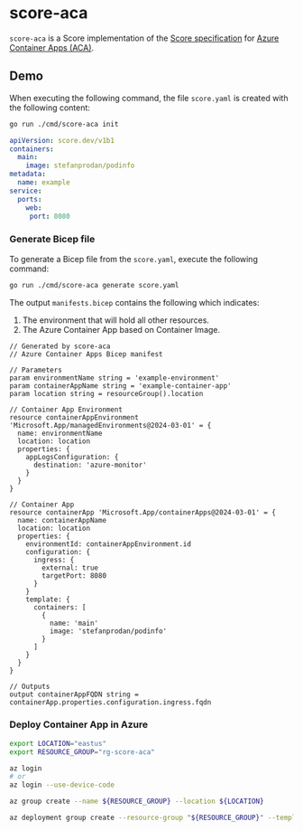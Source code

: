 # score-aca

`score-aca` is a Score implementation of the [Score specification](https://github.com/score-spec/spec) for [Azure Container Apps (ACA)](https://azure.microsoft.com/products/container-apps).

## Demo

When executing the following command, the file `score.yaml` is created with the following content:

```sh
go run ./cmd/score-aca init
```

```yaml
apiVersion: score.dev/v1b1
containers:
  main:
    image: stefanprodan/podinfo
metadata:
  name: example
service:
  ports:
    web:
     port: 8080
```

### Generate Bicep file

To generate a Bicep file from the `score.yaml`, execute the following command:

```sh
go run ./cmd/score-aca generate score.yaml
```

The output `manifests.bicep` contains the following which indicates:

1. The environment that will hold all other resources.
2. The Azure Container App based on Container Image.

```bicep
// Generated by score-aca
// Azure Container Apps Bicep manifest

// Parameters
param environmentName string = 'example-environment'
param containerAppName string = 'example-container-app'
param location string = resourceGroup().location

// Container App Environment
resource containerAppEnvironment 'Microsoft.App/managedEnvironments@2024-03-01' = {
  name: environmentName
  location: location
  properties: {
    appLogsConfiguration: {
      destination: 'azure-monitor'
    }
  }
}

// Container App
resource containerApp 'Microsoft.App/containerApps@2024-03-01' = {
  name: containerAppName
  location: location
  properties: {
    environmentId: containerAppEnvironment.id
    configuration: {
      ingress: {
        external: true
        targetPort: 8080
      }
    }
    template: {
      containers: [
        {
          name: 'main'
          image: 'stefanprodan/podinfo'
        }
      ]
    }
  }
}

// Outputs
output containerAppFQDN string = containerApp.properties.configuration.ingress.fqdn
```

### Deploy Container App in Azure

```sh
export LOCATION="eastus"
export RESOURCE_GROUP="rg-score-aca"

az login
# or
az login --use-device-code

az group create --name ${RESOURCE_GROUP} --location ${LOCATION}

az deployment group create --resource-group "${RESOURCE_GROUP}" --template-file ./manifests.bicep
```
